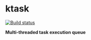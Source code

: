 # ktask

[![Build status](https://github.com/karnkaul/ktask/actions/workflows/ci.yml/badge.svg)](https://github.com/karnkaul/ktask/actions/workflows/ci.yml)

**Multi-threaded task execution queue**
